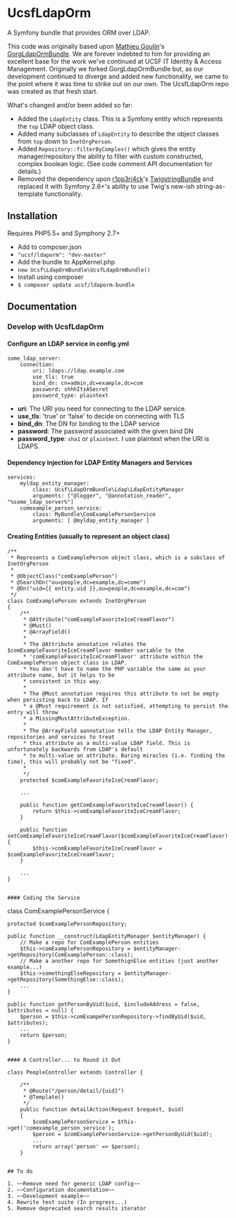 # UcsfLdapOrm

A Symfony bundle that provides ORM over LDAP.

This code was originally based upon <a href="https://github.com/matgou">Mathieu Goulin</a>'s <a href="https://github.com/matgou/GorgLdapOrmBundle">GorgLdapOrmBundle</a>. We are forever indebted to him for providing an excellent base for the work we've continued at UCSF IT Identity & Access Management. Originally we forked GorgLdapOrmBundle but, as our development continued to diverge and added new functionality, we came to the point where it was time to strike out on our own. The UcsfLdapOrm repo was created as that fresh start.

What's changed and/or been added so far:

* Added the <code>LdapEntity</code> class. This is a Symfony entity which represents the <code>top</code> LDAP object class.
* Added many subclasses of <code>LdapEntity</code> to describe the object classes from <code>top</code> down to  <code>InetOrgPerson</code>.
* Added <code>Repository::filterByComplex()</code> which gives the entity manager/repository the ability to filter with custom constructed, complex boolean logic. (See code comment API documentation for details.)
* Removed the dependency upon <a href="https://github.com/r1pp3rj4ck">r1pp3rj4ck</a>'s <a href="https://github.com/r1pp3rj4ck/TwigstringBundle">TwigstringBundle</a> and replaced it with Symfony 2.6+'s ability to use Twig's new-ish string-as-template functionality.

## Installation

Requires PHP5.5+ and Symphony 2.7+

* Add to composer.json
 * <code>"ucsf/ldaporm": "dev-master"</code>
* Add the bundle to AppKernel.php
 * <code>new Ucsf\LdapOrmBundle\UcsfLdapOrmBundle()</code>
* Install using composer
 * <code>$ composer update ucsf/ldaporm-bundle</code>

## Documentation

### Develop with UcsfLdapOrm

#### Configure an LDAP service in config.yml

```
some_ldap_server:
    connection:
        uri: ldaps://ldap.example.com
        use_tls: true
        bind_dn: cn=admin,dc=example,dc=com
        password: shhhItsASecret
        password_type: plaintext
```

* __uri__: The URI you need for connecting to the LDAP service.
* __use_tls__: 'true' or 'false' to decide on connecting with TLS
* __bind_dn__: The DN for binding to the LDAP service
* __password__: The password associated with the given bind DN
* __password_type__: `sha1` or `plaintext`. I use plaintext when the URI is LDAPS.

#### Dependency injection for LDAP Entity Managers and Services

```
services:
    myldap_entity_manager:
        class: Ucsf\LdapOrmBundle\Ldap\LdapEntityManager
        arguments: ["@logger", "@annotation_reader", "%some_ldap_server%"]
    comexample_person_service:
        class: MyBundle\ComExamplePersonService
        arguments: [ @myldap_entity_manager ]
```

#### Creating Entities (usually to represent an object class)

```
/**
 * Represents a ComExamplePerson object class, which is a subclass of InetOrgPerson
 * 
 * @ObjectClass("comExamplePerson")
 * @SearchDn("ou=people,dc=example,dc=come")
 * @Dn("uid={{ entity.uid }},ou=people,dc=example,dc=com")
 */
class ComExamplePerson extends InetOrgPerson
{
    /**
     * @Attribute("comExampleFavoriteIceCreamFlavor")
     * @Must()
     * @ArrayField()
     * 
     * The @Attribute annotation relates the $comExampleFavoriteIceCreamFlavor member variable to the
     * 'comExampleFavoriteIceCreamFlavor' attribute within the ComExamplePerson object class in LDAP. 
     * You don't have to name the PHP variable the same as your attribute name, but it helps to be
     * consistent in this way.
     *
     * The @Must annotation requires this attribute to not be empty when persisting back to LDAP. If 
     * a @Must requirement is not satisfied, attempting to persist the entry will throw
     * a MissingMustAttributeException.
     *
     * The @ArrayField aannotation tells the LDAP Entity Manager, repositories and services to treat
     * this attribute as a multi-value LDAP field. This is unfortunately backwards from LDAP's default
     * to multi-value an attribute. Baring miracles (i.e. finding the time), this will probably not be "fixed".
     *
     */
    protected $comExampleFavoriteIceCreamFlavor;
    
    ...
    
    public function getComExampleFavoriteIceCreamFlavor() {
        return $this->comExampleFavoriteIceCreamFlavor;
    }
    
    public function setComExampleFavoriteIceCreamFlavor($comExampleFavoriteIceCreamFlavor) {
        $this->comExampleFavoriteIceCreamFlavor = $comExampleFavoriteIceCreamFlavor;
    }
    
    ...
}


#### Coding the Service

```
class ComExamplePersonService {

    protected $comExamplePersonRepository;

    public function __construct(LdapEntityManager $entityManager) {
        // Make a repo for ComExamplePerson entities
        $this->comExamplePersonRepository = $entityManager->getRepository(ComExamplePerson::class);
        // Make a another repo for SomethignElse entities (just another example...)
        $this->somethingElseRepository = $entityManager->getRepository(SomethingElse::class);
        ...
    }
            
    public function getPersonByUid($uid, $includeAddress = false, $attributes = null) {
        $person = $this->comExampePersonRepository->findByUid($uid, $attributes);
        ...
        return $person;
    }
        
```

#### A Controller... to Round it Out

````
    class PeopleController extends Controller {

        /**
         * @Route("/person/detail/{uid}")
         * @Template()
         */
        public function detailAction(Request $request, $uid)
        {
            $comExamplePersonService = $this->get('comexample_person_service');
            $person = $comExamplePersonService->getPersonByUid($uid);
            ...
            return array('person' => $person);
        }
````

## To do

1. ~~Remove need for generic LDAP config~~
2. ~~Configuration documentation~~
3. ~~Development example~~
4. Rewrite test suite (In progress...)
5. Remove deprecated search results iterator

